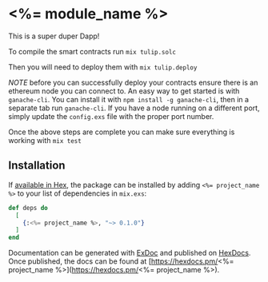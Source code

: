 # <%= module_name %>

This is a super duper Dapp!

To compile the smart contracts run `mix tulip.solc`

Then you will need to deploy them with `mix tulip.deploy`

*NOTE* before you can successfully deploy your contracts ensure there is an ethereum node you can connect to. An easy way to get started is with `ganache-cli`. You can install it with `npm install -g ganache-cli`, then in a separate tab run `ganache-cli`. If you have a node running on a different port, simply update the `config.exs` file with the proper port number.

Once the above steps are complete you can make sure everything is working with
`mix test`


## Installation

If [available in Hex](https://hex.pm/docs/publish), the package can be installed
by adding `<%= project_name %>` to your list of dependencies in `mix.exs`:

```elixir
def deps do
  [
    {:<%= project_name %>, "~> 0.1.0"}
  ]
end
```

Documentation can be generated with [ExDoc](https://github.com/elixir-lang/ex_doc)
and published on [HexDocs](https://hexdocs.pm). Once published, the docs can
be found at [https://hexdocs.pm/<%= project_name %>](https://hexdocs.pm/<%= project_name %>).

